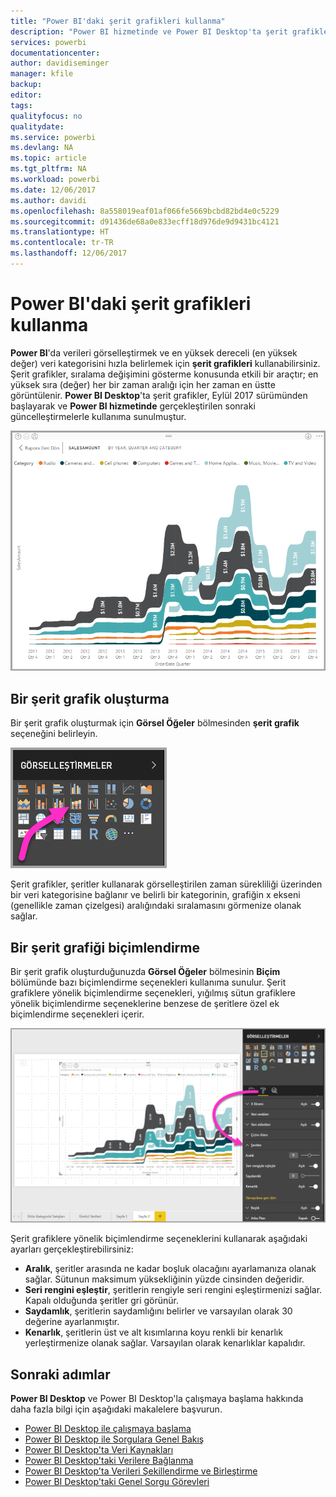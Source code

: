 ```yaml
---
title: "Power BI'daki şerit grafikleri kullanma"
description: "Power BI hizmetinde ve Power BI Desktop'ta şerit grafikler oluşturma ve bunları kullanma"
services: powerbi
documentationcenter: 
author: davidiseminger
manager: kfile
backup: 
editor: 
tags: 
qualityfocus: no
qualitydate: 
ms.service: powerbi
ms.devlang: NA
ms.topic: article
ms.tgt_pltfrm: NA
ms.workload: powerbi
ms.date: 12/06/2017
ms.author: davidi
ms.openlocfilehash: 8a558019eaf01af066fe5669bcbd82bd4e0c5229
ms.sourcegitcommit: d91436de68a0e833ecff18d976de9d9431bc4121
ms.translationtype: HT
ms.contentlocale: tr-TR
ms.lasthandoff: 12/06/2017
---
```

# <a name="use-ribbon-charts-in-power-bi"></a>Power BI'daki şerit grafikleri kullanma
**Power BI**'da verileri görselleştirmek ve en yüksek dereceli (en yüksek değer) veri kategorisini hızla belirlemek için **şerit grafikleri** kullanabilirsiniz. Şerit grafikler, sıralama değişimini gösterme konusunda etkili bir araçtır; en yüksek sıra (değer) her bir zaman aralığı için her zaman en üstte görüntülenir. **Power BI Desktop**'ta şerit grafikler, Eylül 2017 sürümünden başlayarak ve **Power BI hizmetinde** gerçekleştirilen sonraki güncelleştirmelerle kullanıma sunulmuştur.

![](media/desktop-ribbon-charts/ribbon-charts_01.png)

## <a name="create-a-ribbon-chart"></a>Bir şerit grafik oluşturma
Bir şerit grafik oluşturmak için **Görsel Öğeler** bölmesinden **şerit grafik** seçeneğini belirleyin.

![](media/desktop-ribbon-charts/ribbon-charts_02.png)

Şerit grafikler, şeritler kullanarak görselleştirilen zaman sürekliliği üzerinden bir veri kategorisine bağlanır ve belirli bir kategorinin, grafiğin x ekseni (genellikle zaman çizelgesi) aralığındaki sıralamasını görmenize olanak sağlar.

## <a name="format-a-ribbon-chart"></a>Bir şerit grafiği biçimlendirme
Bir şerit grafik oluşturduğunuzda **Görsel Öğeler** bölmesinin **Biçim** bölümünde bazı biçimlendirme seçenekleri kullanıma sunulur. Şerit grafiklere yönelik biçimlendirme seçenekleri, yığılmış sütun grafiklere yönelik biçimlendirme seçeneklerine benzese de şeritlere özel ek biçimlendirme seçenekleri içerir.

![](media/desktop-ribbon-charts/ribbon-charts_03.png)

Şerit grafiklere yönelik biçimlendirme seçeneklerini kullanarak aşağıdaki ayarları gerçekleştirebilirsiniz:

* **Aralık**, şeritler arasında ne kadar boşluk olacağını ayarlamanıza olanak sağlar. Sütunun maksimum yüksekliğinin yüzde cinsinden değeridir.
* **Seri rengini eşleştir**, şeritlerin rengiyle seri rengini eşleştirmenizi sağlar. Kapalı olduğunda şeritler gri görünür.
* **Saydamlık**, şeritlerin saydamlığını belirler ve varsayılan olarak 30 değerine ayarlanmıştır.
* **Kenarlık**, şeritlerin üst ve alt kısımlarına koyu renkli bir kenarlık yerleştirmenize olanak sağlar. Varsayılan olarak kenarlıklar kapalıdır.

## <a name="next-steps"></a>Sonraki adımlar
**Power BI Desktop** ve Power BI Desktop'la çalışmaya başlama hakkında daha fazla bilgi için aşağıdaki makalelere başvurun.

* [Power BI Desktop ile çalışmaya başlama](desktop-getting-started.md)
* [Power BI Desktop ile Sorgulara Genel Bakış](desktop-query-overview.md)
* [Power BI Desktop'ta Veri Kaynakları](desktop-data-sources.md)
* [Power BI Desktop'taki Verilere Bağlanma](desktop-connect-to-data.md)
* [Power BI Desktop'ta Verileri Şekillendirme ve Birleştirme](desktop-shape-and-combine-data.md)
* [Power BI Desktop'taki Genel Sorgu Görevleri](desktop-common-query-tasks.md)   

